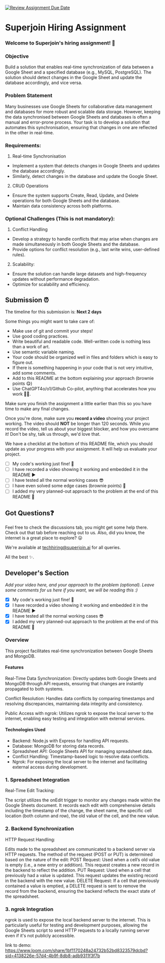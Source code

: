 [![Review Assignment Due Date](https://classroom.github.com/assets/deadline-readme-button-22041afd0340ce965d47ae6ef1cefeee28c7c493a6346c4f15d667ab976d596c.svg)](https://classroom.github.com/a/AHFn7Vbn)
# Superjoin Hiring Assignment

### Welcome to Superjoin's hiring assignment! 🚀

### Objective
Build a solution that enables real-time synchronization of data between a Google Sheet and a specified database (e.g., MySQL, PostgreSQL). The solution should detect changes in the Google Sheet and update the database accordingly, and vice versa.

### Problem Statement
Many businesses use Google Sheets for collaborative data management and databases for more robust and scalable data storage. However, keeping the data synchronised between Google Sheets and databases is often a manual and error-prone process. Your task is to develop a solution that automates this synchronisation, ensuring that changes in one are reflected in the other in real-time.

### Requirements:
1. Real-time Synchronisation
  - Implement a system that detects changes in Google Sheets and updates the database accordingly.
   - Similarly, detect changes in the database and update the Google Sheet.
  2.	CRUD Operations
   - Ensure the system supports Create, Read, Update, and Delete operations for both Google Sheets and the database.
   - Maintain data consistency across both platforms.
   
### Optional Challenges (This is not mandatory):
1. Conflict Handling
- Develop a strategy to handle conflicts that may arise when changes are made simultaneously in both Google Sheets and the database.
- Provide options for conflict resolution (e.g., last write wins, user-defined rules).
    
2. Scalability: 	
- Ensure the solution can handle large datasets and high-frequency updates without performance degradation.
- Optimize for scalability and efficiency.

## Submission ⏰
The timeline for this submission is: **Next 2 days**

Some things you might want to take care of:
- Make use of git and commit your steps!
- Use good coding practices.
- Write beautiful and readable code. Well-written code is nothing less than a work of art.
- Use semantic variable naming.
- Your code should be organized well in files and folders which is easy to figure out.
- If there is something happening in your code that is not very intuitive, add some comments.
- Add to this README at the bottom explaining your approach (brownie points 😋)
- Use ChatGPT4o/o1/Github Co-pilot, anything that accelerates how you work 💪🏽. 

Make sure you finish the assignment a little earlier than this so you have time to make any final changes.

Once you're done, make sure you **record a video** showing your project working. The video should **NOT** be longer than 120 seconds. While you record the video, tell us about your biggest blocker, and how you overcame it! Don't be shy, talk us through, we'd love that.

We have a checklist at the bottom of this README file, which you should update as your progress with your assignment. It will help us evaluate your project.

- [ ] My code's working just fine! 🥳
- [ ] I have recorded a video showing it working and embedded it in the README ▶️
- [ ] I have tested all the normal working cases 😎
- [ ] I have even solved some edge cases (brownie points) 💪
- [ ] I added my very planned-out approach to the problem at the end of this README 📜

## Got Questions❓
Feel free to check the discussions tab, you might get some help there. Check out that tab before reaching out to us. Also, did you know, the internet is a great place to explore? 😛

We're available at techhiring@superjoin.ai for all queries. 

All the best ✨.

## Developer's Section
*Add your video here, and your approach to the problem (optional). Leave some comments for us here if you want, we will be reading this :)*

- [x] My code's working just fine! 🥳
- [x] I have recorded a video showing it working and embedded it in the README ▶️
- [x] I have tested all the normal working cases 😎
- [x] I added my very planned-out approach to the problem at the end of this README 📜

### Overview
This project facilitates real-time synchronization between Google Sheets and MongoDB. 
 
#### Features

Real-Time Data Synchronization: Directly updates both Google Sheets and MongoDB through API requests, ensuring that changes are instantly propagated to both systems.

Conflict Resolution: Handles data conflicts by comparing timestamps and resolving discrepancies, maintaining data integrity and consistency.

Public Access with ngrok: Utilizes ngrok to expose the local server to the internet, enabling easy testing and integration with external services.

#### Technologies Used
* Backend: Node.js with Express for handling API requests.
* Database: MongoDB for storing data records.
* Spreadsheet API: Google Sheets API for managing spreadsheet data.
* Conflict Handling: Timestamp-based logic to resolve data conflicts.
* Ngrok: For exposing the local server to the internet and facilitating external access during development.


### 1. Spreadsheet Integration

Real-Time Edit Tracking:

The script utilizes the onEdit trigger to monitor any changes made within the Google Sheets document.
It records each edit with comprehensive details including the timestamp of the change, the sheet name, the specific cell location (both column and row), the old value of the cell, and the new value.

### 2. Backend Synchronization

HTTP Request Handling:

Edits made to the spreadsheet are communicated to a backend server via HTTP requests. The method of the request (POST or PUT) is determined based on the nature of the edit:
POST Request: Used when a cell’s old value is empty (i.e., a new entry or addition). This request creates a new record in the backend to reflect the addition.
PUT Request: Used when a cell that previously had a value is updated. This request updates the existing record in the backend with the new value.
DELETE Request: If a cell that previously contained a value is emptied, a DELETE request is sent to remove the record from the backend, ensuring the backend reflects the exact state of the spreadsheet.

### 3. ngrok Integration
ngrok is used to expose the local backend server to the internet. This is particularly useful for testing and development purposes, allowing the Google Sheets script to send HTTP requests to a locally running server even if it's not publicly accessible.

link to demo: https://www.loom.com/share/1bf1170248a24732b52bd8323579dcbd?sid=4138226e-57d4-4b9f-8db8-adb9311f3f7b
